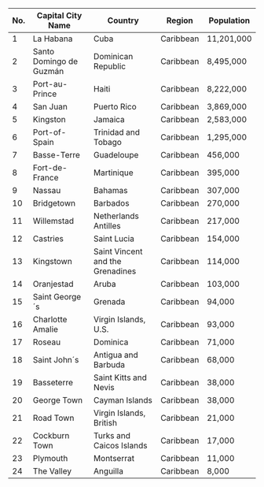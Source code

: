 | No. | Capital City Name | Country | Region | Population |
| --- | --- | --- | --- | --- |
| 1| La Habana | Cuba | Caribbean | 11,201,000|
| 2| Santo Domingo de Guzmán | Dominican Republic | Caribbean | 8,495,000|
| 3| Port-au-Prince | Haiti | Caribbean | 8,222,000|
| 4| San Juan | Puerto Rico | Caribbean | 3,869,000|
| 5| Kingston | Jamaica | Caribbean | 2,583,000|
| 6| Port-of-Spain | Trinidad and Tobago | Caribbean | 1,295,000|
| 7| Basse-Terre | Guadeloupe | Caribbean | 456,000|
| 8| Fort-de-France | Martinique | Caribbean | 395,000|
| 9| Nassau | Bahamas | Caribbean | 307,000|
| 10| Bridgetown | Barbados | Caribbean | 270,000|
| 11| Willemstad | Netherlands Antilles | Caribbean | 217,000|
| 12| Castries | Saint Lucia | Caribbean | 154,000|
| 13| Kingstown | Saint Vincent and the Grenadines | Caribbean | 114,000|
| 14| Oranjestad | Aruba | Caribbean | 103,000|
| 15| Saint George´s | Grenada | Caribbean | 94,000|
| 16| Charlotte Amalie | Virgin Islands, U.S. | Caribbean | 93,000|
| 17| Roseau | Dominica | Caribbean | 71,000|
| 18| Saint John´s | Antigua and Barbuda | Caribbean | 68,000|
| 19| Basseterre | Saint Kitts and Nevis | Caribbean | 38,000|
| 20| George Town | Cayman Islands | Caribbean | 38,000|
| 21| Road Town | Virgin Islands, British | Caribbean | 21,000|
| 22| Cockburn Town | Turks and Caicos Islands | Caribbean | 17,000|
| 23| Plymouth | Montserrat | Caribbean | 11,000|
| 24| The Valley | Anguilla | Caribbean | 8,000|
